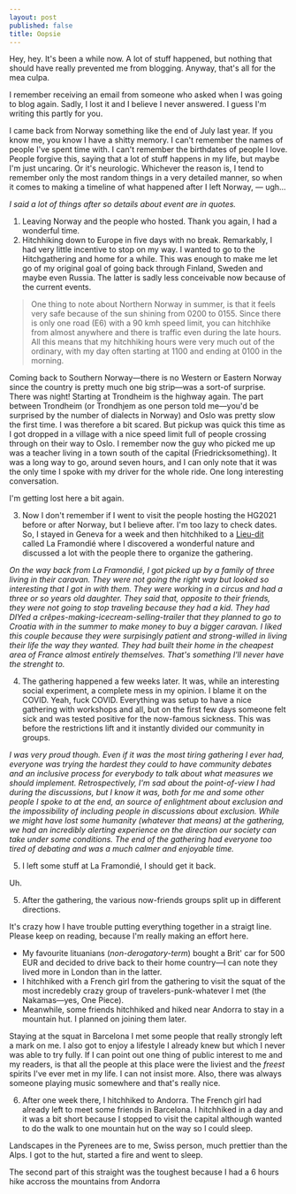 ```yaml
---
layout: post
published: false
title: Oopsie
---
```

Hey, hey. It's been a while now. A lot of stuff happened, but nothing that should have really prevented me from blogging. Anyway, that's all for the mea culpa.

I remember receiving an email from someone who asked when I was going to blog again. Sadly, I lost it and I believe I never answered. I guess I'm writing this partly for you.

I came back from Norway something like the end of July last year. If you know me, you know I have a shitty memory. I can't remember the names of people I've spent time with. I can't remember the birthdates of people I love. People forgive this, saying that a lot of stuff happens in my life, but maybe I'm just uncaring. Or it's neurologic. Whichever the reason is, I tend to remember only the most random things in a very detailed manner, so when it comes to making a timeline of what happened after I left Norway, — ugh… 

*I said a lot of things after so details about event are in quotes.*

1. Leaving Norway and the people who hosted. Thank you again, I had a wonderful time.
2. Hitchhiking down to Europe in five days with no break. Remarkably, I had very little incentive to stop on my way. I wanted to go to the Hitchgathering and home for a while. This was enough to make me let go of my original goal of going back through Finland, Sweden and maybe even Russia. The latter is sadly less conceivable now because of the current events.

> One thing to note about Northern Norway in summer, is that it feels very safe because of the sun shining from 0200 to 0155. Since there is only one road (E6) with a 90 kmh speed limit, you can hitchhike from almost anywhere and there is traffic even during the late hours. All this means that my hitchhiking hours were very much out of the ordinary, with my day often starting at 1100 and ending at 0100 in the morning.

Coming back to Southern Norway—there is no Western or Eastern Norway since the country is pretty much one big strip—was a sort-of surprise. There was night! Starting at Trondheim is the highway again. The part between Trondheim (or Trondhjem as one person told me—you'd be surprised by the number of dialects in Norway) and Oslo was pretty slow the first time. I was therefore a bit scared. But pickup was quick this time as I got dropped in a village with a nice speed limit full of people crossing through on their way to Oslo. I remember now the guy who picked me up was a teacher living in a town south of the capital (Friedricksomething). It was a long way to go, around seven hours, and I can only note that it was the only time I spoke with my driver for the whole ride. One long interesting conversation.

I'm getting lost here a bit again.

3. Now I don't remember if I went to visit the people hosting the HG2021 before or after Norway, but I believe after. I'm too lazy to check dates. So, I stayed in Geneva for a week and then hitchhiked to a [Lieu-dit](https://en.wikipedia.org/wiki/Lieu-dit) called La Framondié where I discovered a wonderful nature and discussed a lot with the people there to organize the gathering.

_On the way back from La Framondié, I got picked up by a family of three living in their caravan. They were not going the right way but looked so interesting that I got in with them. They were working in a circus and had a three or so years old daughter. They said that, opposite to their friends, they were not going to stop traveling because they had a kid. They had DIYed a crêpes-making-icecream-selling-trailer that they planned to go to Croatia with in the summer to make money to buy a bigger caravan. I liked this couple because they were surpisingly patient and strong-willed in living their life the way they wanted. They had built their home in the cheapest area of France almost entirely themselves. That's something I'll never have the strenght to._

4. The gathering happened a few weeks later. It was, while an interesting social experiment, a complete mess in my opinion. I blame it on the COVID. Yeah, fuck COVID. Everything was setup to have a nice gathering with workshops and all, but on the first few days someone felt sick and was tested positive for the now-famous sickness. This was before the restrictions lift and it instantly divided our community in groups.

_I was very proud though. Even if it was the most tiring gathering I ever had, everyone was trying the hardest they could to have community debates and an inclusive process for everybody to talk about what measures we should implement. Retrospectively, I'm sad about the point-of-view I had during the discussions, but I know it was, both for me and some other people I spoke to at the end, an source of enlightment about exclusion and the impossibility of including people in discussions about exclusion. While we might have lost some humanity (whatever that means) at the gathering, we had an incredibly *alerting* experience on the direction our society can take under some conditions. The end of the gathering had everyone too tired of debating and was a much calmer and enjoyable time._

5. I left some stuff at La Framondié, I should get it back.

Uh.

5. After the gathering, the various now-friends groups split up in different directions.

It's crazy how I have trouble putting everything together in a straigt line. Please keep on reading, because I'm really making an effort here.

- My favourite lituanians (*non-derogatory-term*) bought a Brit' car for 500 EUR and decided to drive back to their home country—I can note they lived more in London than in the latter.
- I hitchhiked with a French girl from the gathering to visit the squat of the most incredebly crazy group of travelers-punk-whatever I met (the Nakamas—yes, One Piece).
- Meanwhile, some friends hitchhiked and hiked near Andorra to stay in a mountain hut. I planned on joining them later.

Staying at the squat in Barcelona I met some people that really strongly left a mark on me. I also got to enjoy a lifestyle I already knew but which I never was able to try fully. If I can point out one thing of public interest to me and my readers, is that all the people at this place were the liviest and the  *freest* spirits I've ever met in my life. I can not insist more. Also, there was always someone playing music somewhere and that's really nice.

6. After one week there, I hitchhiked to Andorra. The French girl had already left to meet some friends in Barcelona. I hitchhiked in a day and it was a bit short because I stopped to visit the capital although wanted to do the walk to one mountain hut on the way so I could sleep.



Landscapes in the Pyrenees are to me, Swiss person, much prettier than the Alps. I got to the hut, started a fire and went to sleep.

The second part of this straight was the toughest because I had a 6 hours hike accross the mountains from Andorra 

